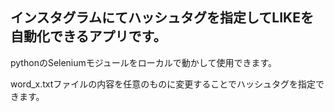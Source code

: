 ## インスタグラムにてハッシュタグを指定してLIKEを自動化できるアプリです。  

pythonのSeleniumモジュールをローカルで動かして使用できます。

word_x.txtファイルの内容を任意のものに変更することでハッシュタグを指定できます。
